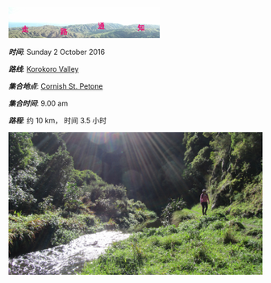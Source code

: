 ![skyline](_images/skyline2.png)

***时间***: Sunday 2 October 2016

***路线***: [Korokoro Valley](http://tracks.org.nz/track/show/99)

***集合地点***: [Cornish St. Petone](https://goo.gl/maps/T1RFsfR97ES2)

***集合时间***: 9.00 am

***路程***: 约 10 km， 时间 3.5 小时




![korokoro1](_images/korokoro1.jpg)



